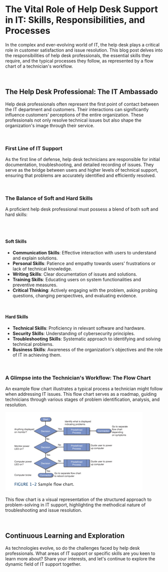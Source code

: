 # The Vital Role of Help Desk Support in IT: Skills, Responsibilities, and Processes

In the complex and ever-evolving world of IT, the help desk plays a critical role in customer satisfaction and issue resolution. This blog post delves into the responsibilities of help desk professionals, the essential skills they require, and the typical processes they follow, as represented by a flow chart of a technician's workflow.

<br>

## The Help Desk Professional: The IT Ambassado

Help desk professionals often represent the first point of contact between the IT department and customers. Their interactions can significantly influence customers' perceptions of the entire organization. These professionals not only resolve technical issues but also shape the organization's image through their service.

<br>

### First Line of IT Support

As the first line of defense, help desk technicians are responsible for initial documentation, troubleshooting, and detailed recording of issues. They serve as the bridge between users and higher levels of technical support, ensuring that problems are accurately identified and efficiently resolved.

<br>

### The Balance of Soft and Hard Skills

A proficient help desk professional must possess a blend of both soft and hard skills:

<br>
<br>

#### Soft Skills

- **Communication Skills**: Effective interaction with users to understand and explain solutions.
- **Personal Skills**: Patience and empathy towards users' frustrations or lack of technical knowledge.
- **Writing Skills**: Clear documentation of issues and solutions.
- **Training Skills**: Educating users on system functionalities and preventive measures.
- **Critical Thinking**: Actively engaging with the problem, asking probing questions, changing perspectives, and evaluating evidence.

<br>

#### Hard Skills

- **Technical Skills**: Proficiency in relevant software and hardware.
- **Security Skills**: Understanding of cybersecurity principles.
- **Troubleshooting Skills**: Systematic approach to identifying and solving technical problems.
- **Business Skills**: Awareness of the organization's objectives and the role of IT in achieving them.

<br>

### A Glimpse into the Technician's Workflow: The Flow Chart

An example flow chart illustrates a typical process a technician might follow when addressing IT issues. This flow chart serves as a roadmap, guiding technicians through various stages of problem identification, analysis, and resolution.

<!-- ![Flow Chart](../assets/img/flowchart.png) -->
![Flow Chart](../assets/img/flowchart.png)

This flow chart is a visual representation of the structured approach to problem-solving in IT support, highlighting the methodical nature of troubleshooting and issue resolution.

<br>

## Continuous Learning and Exploration

As technologies evolve, so do the challenges faced by help desk professionals. What areas of IT support or specific skills are you keen to learn more about? Share your interests, and let's continue to explore the dynamic field of IT support together.

